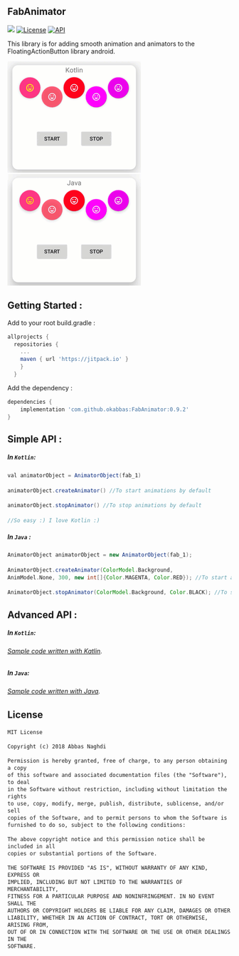 ## FabAnimator 
[![](https://jitpack.io/v/okabbas/FabAnimator.svg)](https://jitpack.io/#okabbas/FabAnimator)
[![License](http://img.shields.io/badge/license-MIT-green.svg?style=flat)](https://github.com/okabbas/FabAnimator)
[![API](https://img.shields.io/badge/API-15%2B-blue.svg?style=flat)](https://github.com/okabbas/FabAnimator)

This library is for adding smooth animation and animators to the FloatingActionButton library android.


<img src="assets/kotlin.gif"> <img src="assets/java.gif">


## Getting Started :
Add to your root build.gradle :
```Groovy
allprojects {
  repositories {
    ...
    maven { url 'https://jitpack.io' }
    }
  }
```

Add the dependency : 
```Groovy
dependencies {
    implementation 'com.github.okabbas:FabAnimator:0.9.2' 
}
```

## Simple API :

##### In `Kotlin`:
```Groovy
val animatorObject = AnimatorObject(fab_1)

animatorObject.createAnimator() //To start animations by default

animatorObject.stopAnimator() //To stop animations by default

//So easy :) I love Kotlin :)
```

##### In `Java` :
```Groovy
AnimatorObject animatorObject = new AnimatorObject(fab_1);
  
AnimatorObject.createAnimator(ColorModel.Background,
AnimModel.None, 300, new int[]{Color.MAGENTA, Color.RED}); //To start animations by default

AnimatorObject.stopAnimator(ColorModel.Background, Color.BLACK); //To stop animations by default
```

## Advanced API :

##### In `Kotlin`:
###### [Sample code written with Katlin](Sample/src/main/kotlin/com/github/okabbas/FabAnimator.Sample/kotlin.kt).

##### In `Java`:
###### [Sample code written with Java](Sample/src/main/kotlin/com/github/okabbas/FabAnimator.Sample/java.java).

## License
    MIT License

    Copyright (c) 2018 Abbas Naghdi

    Permission is hereby granted, free of charge, to any person obtaining a copy
    of this software and associated documentation files (the "Software"), to deal
    in the Software without restriction, including without limitation the rights
    to use, copy, modify, merge, publish, distribute, sublicense, and/or sell
    copies of the Software, and to permit persons to whom the Software is
    furnished to do so, subject to the following conditions:

    The above copyright notice and this permission notice shall be included in all
    copies or substantial portions of the Software.

    THE SOFTWARE IS PROVIDED "AS IS", WITHOUT WARRANTY OF ANY KIND, EXPRESS OR
    IMPLIED, INCLUDING BUT NOT LIMITED TO THE WARRANTIES OF MERCHANTABILITY,
    FITNESS FOR A PARTICULAR PURPOSE AND NONINFRINGEMENT. IN NO EVENT SHALL THE
    AUTHORS OR COPYRIGHT HOLDERS BE LIABLE FOR ANY CLAIM, DAMAGES OR OTHER
    LIABILITY, WHETHER IN AN ACTION OF CONTRACT, TORT OR OTHERWISE, ARISING FROM,
    OUT OF OR IN CONNECTION WITH THE SOFTWARE OR THE USE OR OTHER DEALINGS IN THE
    SOFTWARE.

